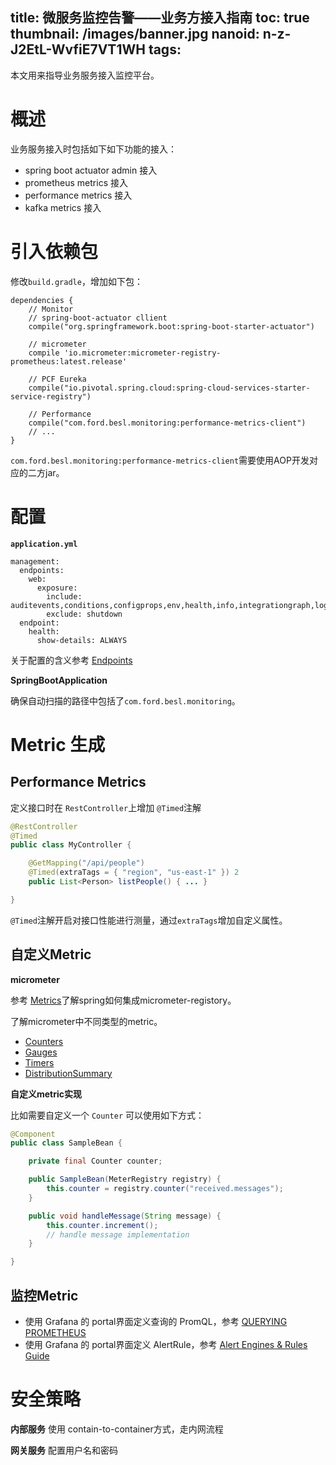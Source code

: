 title: 微服务监控告警——业务方接入指南
toc: true
thumbnail: /images/banner.jpg
nanoid: n-z-J2EtL-WvfiE7VT1WH
tags:
---

本文用来指导业务服务接入监控平台。

<!-- more -->

# 概述

业务服务接入时包括如下如下功能的接入：
- spring boot actuator admin 接入
- prometheus metrics 接入
- performance metrics 接入
- kafka metrics 接入

# 引入依赖包

修改`build.gradle`，增加如下包：
```
dependencies {
	// Monitor
    // spring-boot-actuator cllient
	compile("org.springframework.boot:spring-boot-starter-actuator")

    // micrometer
    compile 'io.micrometer:micrometer-registry-prometheus:latest.release'

    // PCF Eureka
    compile("io.pivotal.spring.cloud:spring-cloud-services-starter-service-registry")

    // Performance
    compile("com.ford.besl.monitoring:performance-metrics-client")
    // ...
}
```

`com.ford.besl.monitoring:performance-metrics-client`需要使用AOP开发对应的二方jar。

# 配置

**`application.yml`**

```
management:
  endpoints:
    web:
      exposure:
        include: auditevents,conditions,configprops,env,health,info,integrationgraph,loggers,liquibase,metrics,mappings,threaddump,heapdump,logfile,prometheus
        exclude: shutdown
  endpoint:
    health:
      show-details: ALWAYS
```

关于配置的含义参考 [Endpoints](https://docs.spring.io/spring-boot/docs/2.0.3.RELEASE/reference/htmlsingle/#production-ready-endpoints)


**SpringBootApplication**

确保自动扫描的路径中包括了`com.ford.besl.monitoring`。


# Metric 生成
## Performance Metrics
定义接口时在 `RestController`上增加 `@Timed`注解

```java
@RestController
@Timed
public class MyController {

	@GetMapping("/api/people")
	@Timed(extraTags = { "region", "us-east-1" }) 2
	public List<Person> listPeople() { ... }

}
```

`@Timed`注解开启对接口性能进行测量，通过`extraTags`增加自定义属性。


## 自定义Metric
**micrometer**

参考 [Metrics](https://docs.spring.io/spring-boot/docs/2.0.3.RELEASE/reference/htmlsingle/#production-ready-metrics-getting-started)了解spring如何集成micrometer-registory。

了解micrometer中不同类型的metric。
- [Counters](https://micrometer.io/docs/concepts#_counters)
- [Gauges](https://micrometer.io/docs/concepts#_gauges)
- [Timers](https://micrometer.io/docs/concepts#_timers)
- [DistributionSummary](https://micrometer.io/docs/concepts#_distribution_summaries)

**自定义metric实现**  

比如需要自定义一个 `Counter` 可以使用如下方式：

```java
@Component
public class SampleBean {

	private final Counter counter;

	public SampleBean(MeterRegistry registry) {
		this.counter = registry.counter("received.messages");
	}

	public void handleMessage(String message) {
		this.counter.increment();
		// handle message implementation
	}

}
```

## 监控Metric
- 使用 Grafana 的 portal界面定义查询的 PromQL，参考 [QUERYING PROMETHEUS](https://prometheus.io/docs/prometheus/latest/querying/basics/)
- 使用 Grafana 的 portal界面定义 AlertRule，参考 [Alert Engines & Rules Guide](https://grafana.com/docs/alerting/rules/)





# 安全策略

**内部服务** 使用 contain-to-container方式，走内网流程

**网关服务** 配置用户名和密码